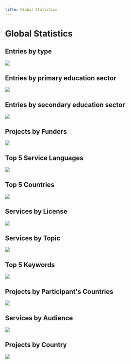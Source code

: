 ```yaml
---
title: Global Statistics
---
```


# Global Statistics

## Entries by type
![](/stats?field=about.@type)

## Entries by primary education sector
![](/stats?field=about.primarySector.@id)

## Entries by secondary education sector
![](/stats?field=about.secondarySector.@id)

## Projects by Funders
![](/stats?field=about.isFundedBy.isAwardedBy.@id)

## Top 5 Service Languages
![](/stats?field=about.availableChannel.availableLanguage&size=5)

## Top 5 Countries
![](/stats?field=feature.properties.location.address.addressCountry&size=5)

## Services by License
![](/stats?field=about.license.@id&q=about.@type:Service)

## Services by Topic
![](/stats?field=about.about.@id&q=about.@type:Service)

## Top 5 Keywords
![](/stats?field=about.keywords&size=5)

## Projects by Participant's Countries
![](/stats?field=about.agent.location.address.addressCountry&q=about.@type:Action)

## Services by Audience
![](/stats?field=about.audience.@id&q=about.@type:Service)

## Projects by Country
![](/stats?field=feature.properties.location.address.addressCountry&q=about.@type:Action)
